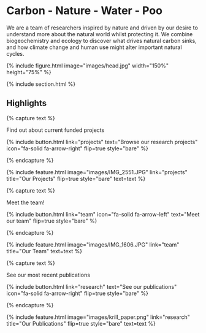 ---
---

# Carbon  -  Nature  -  Water  -  Poo


We are a team of researchers inspired by nature and driven by our desire to understand more about the natural world whilst protecting it. We combine biogeochemistry and ecology to discover what drives natural carbon sinks, and how climate change and human use might alter important natural cycles. 

{% 
  include figure.html
  image="images/head.jpg"
  width="150%"
  height="75%"
%}

{% include section.html %}


## Highlights

{% capture text %}

Find out about current funded projects

{%
  include button.html
  link="projects"
  text="Browse our research projects"
  icon="fa-solid fa-arrow-right"
  flip=true
  style="bare"
%}

{% endcapture %}

{%
  include feature.html
  image="images/IMG_2551.JPG"
  link="projects"
  title="Our Projects"
  flip=true
  style="bare"
  text=text
%}

{% capture text %}

Meet the team!

{%
  include button.html
  link="team"
  icon="fa-solid fa-arrow-left"
  text="Meet our team"
  flip=true
  style="bare"
%}

{% endcapture %}

{%
  include feature.html
  image="images/IMG_1606.JPG"
  link="team"
  title="Our Team"
  text=text
%}

{% capture text %}

See our most recent publications

{%
  include button.html
  link="research"
  text="See our publications"
  icon="fa-solid fa-arrow-right"
  flip=true
  style="bare"
%}

{% endcapture %}

{%
  include feature.html
  image="images/krill_paper.png"
  link="research"
  title="Our Publications"
  flip=true
  style="bare"
  text=text
%}
